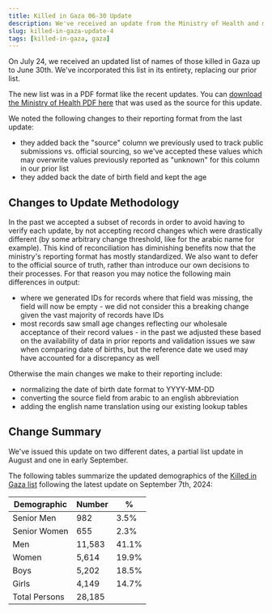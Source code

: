```yaml
---
title: Killed in Gaza 06-30 Update
description: We've received an update from the Ministry of Health and merged those changes with our existing list.
slug: killed-in-gaza-update-4
tags: [killed-in-gaza, gaza]
---
```


On July 24, we received an updated list of names of those killed in Gaza up to June 30th. We've incorporated this list in its entirety, replacing our prior list.

The new list was in a PDF format like the recent updates. You can <a href="/sources/20240630gaza.pdf">download the Ministry of Health PDF here</a> that was used as the source for this update.

We noted the following changes to their reporting format from the last update:

- they added back the "source" column we previously used to track public submissions vs. official sourcing, so we've accepted these values which may overwrite values previously reported as "unknown" for this column in our prior list
- they added back the date of birth field and kept the age

## Changes to Update Methodology

In the past we accepted a subset of records in order to avoid having to verify each update, by not accepting record changes which were drastically different (by some arbitrary change threshold, like for the arabic name for example). This kind of reconciliation has diminishing benefits now that the ministry's reporting format has mostly standardized. We also want to defer to the official source of truth, rather than introduce our own decisions to their processes. For that reason you may notice the following main differences in output:

- where we generated IDs for records where that field was missing, the field will now be empty - we did not consider this a breaking change given the vast majority of records have IDs
- most records saw small age changes reflecting our wholesale acceptance of their record values - in the past we adjusted these based on the availability of data in prior reports and validation issues we saw when comparing date of births, but the reference date we used may have accounted for a discrepancy as well

Otherwise the main changes we make to their reporting include:

- normalizing the date of birth date format to YYYY-MM-DD
- converting the source field from arabic to an english abbreviation
- adding the english name translation using our existing lookup tables

## Change Summary

We've issued this update on two different dates, a partial list update in August and one in early September.

The following tables summarize the updated demographics of the [Killed in Gaza list](/docs/killed-in-gaza) following the latest update on September 7th, 2024:

| Demographic   | Number | %     |
| ------------- | ------ | ----- |
| Senior Men    | 982    | 3.5%  |
| Senior Women  | 655    | 2.3%  |
| Men           | 11,583 | 41.1% |
| Women         | 5,614  | 19.9% |
| Boys          | 5,202  | 18.5% |
| Girls         | 4,149  | 14.7% |
| Total Persons | 28,185 |       |
